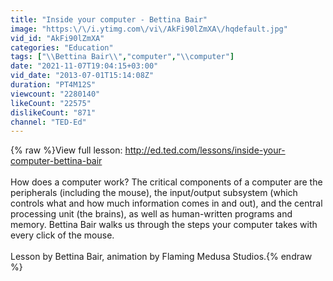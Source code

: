 ```yaml
---
title: "Inside your computer - Bettina Bair"
image: "https:\/\/i.ytimg.com\/vi\/AkFi90lZmXA\/hqdefault.jpg"
vid_id: "AkFi90lZmXA"
categories: "Education"
tags: ["\\Bettina Bair\\","computer","\\computer"]
date: "2021-11-07T19:04:15+03:00"
vid_date: "2013-07-01T15:14:08Z"
duration: "PT4M12S"
viewcount: "2280140"
likeCount: "22575"
dislikeCount: "871"
channel: "TED-Ed"
---
```

{% raw %}View full lesson: <a rel="nofollow" target="blank" href="http://ed.ted.com/lessons/inside-your-computer-bettina-bair">http://ed.ted.com/lessons/inside-your-computer-bettina-bair</a><br /><br />How does a computer work? The critical components of a computer are the peripherals (including the mouse), the input/output subsystem (which controls what and how much information comes in and out), and the central processing unit (the brains), as well as human-written programs and memory. Bettina Bair walks us through the steps your computer takes with every click of the mouse. <br /><br />Lesson by Bettina Bair, animation by Flaming Medusa Studios.{% endraw %}
